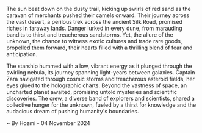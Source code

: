 
The sun beat down on the dusty trail, kicking up swirls of red sand as the caravan of merchants pushed their camels onward. Their journey across the vast desert, a perilous trek across the ancient Silk Road, promised riches in faraway lands. Danger lurked in every dune, from marauding bandits to thirst and treacherous sandstorms. Yet, the allure of the unknown, the chance to witness exotic cultures and trade rare goods, propelled them forward, their hearts filled with a thrilling blend of fear and anticipation.

The starship hummed with a low, vibrant energy as it plunged through the swirling nebula, its journey spanning light-years between galaxies. Captain Zara navigated through cosmic storms and treacherous asteroid fields, her eyes glued to the holographic charts. Beyond the vastness of space, an uncharted planet awaited, promising untold mysteries and scientific discoveries. The crew, a diverse band of explorers and scientists, shared a collective hunger for the unknown, fueled by a thirst for knowledge and the audacious dream of pushing humanity's boundaries. 

~ By Hozmi - 04 November 2024
